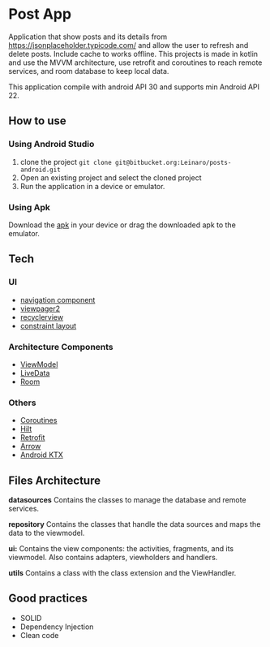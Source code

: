 
# Post App
Application that show posts and its details from https://jsonplaceholder.typicode.com/ and allow the user to refresh and delete posts.
Include cache to works offline.
This projects is made in kotlin and use the MVVM architecture, use retrofit and coroutines to reach remote services, and room database to keep local data.

This application compile with android API 30 and supports min Android API 22.

## How to use
### Using Android Studio
1. clone the project ```git clone git@bitbucket.org:Leinaro/posts-android.git```
2. Open an existing project and select the cloned project
3. Run the application in a device or emulator.

### Using Apk
Download the [apk](https://bitbucket.org/Leinaro/posts-android/src/master/debug%20apk/app-debug.apk) in your device or drag the downloaded apk to the emulator.

## Tech
### UI
- [navigation component](https://developer.android.com/guide/navigation/navigation-getting-started)
- [viewpager2](https://developer.android.com/guide/navigation/navigation-swipe-view-2)
- [recyclerview](https://developer.android.com/guide/topics/ui/layout/recyclerview)
- [constraint layout](https://developer.android.com/training/constraint-layout)

### Architecture Components
- [ViewModel](https://developer.android.com/topic/libraries/architecture/viewmodel)
- [LiveData](https://developer.android.com/topic/libraries/architecture/livedata)
- [Room](https://developer.android.com/topic/libraries/architecture/room)

### Others
- [Coroutines](https://medium.com/androiddevelopers/easy-coroutines-in-android-viewmodelscope-25bffb605471)
- [Hilt](https://developer.android.com/training/dependency-injection/hilt-android)
- [Retrofit](https://square.github.io/retrofit/)
- [Arrow](https://arrow-kt.io/)
- [Android KTX](https://developer.android.com/kotlin/ktx?gclid=CjwKCAjww5r8BRB6EiwArcckC13FSHoWY_aplu6kI-_mDPMjwm9SO4MAlIH6GtqcD86jlZ85S46Q8hoCvUUQAvD_BwE&gclsrc=aw.ds)

## Files Architecture

**datasources** Contains the classes to manage the database and remote services.

**repository** Contains the classes that handle the data sources and maps the data to the viewmodel.

**ui:** Contains the view components: the activities, fragments, and its viewmodel. Also contains adapters, viewholders and handlers.

**utils** Contains a class with the class extension and the ViewHandler.

## Good practices
- SOLID
- Dependency Injection
- Clean code
